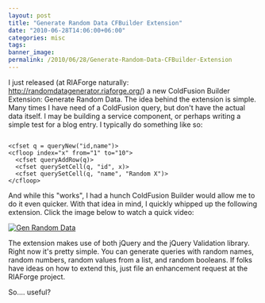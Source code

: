 ```yaml
---
layout: post
title: "Generate Random Data CFBuilder Extension"
date: "2010-06-28T14:06:00+06:00"
categories: misc 
tags: 
banner_image: 
permalink: /2010/06/28/Generate-Random-Data-CFBuilder-Extension
---
```


I just released (at RIAForge naturally: <a href="http://randomdatagenerator.riaforge.org/">http://randomdatagenerator.riaforge.org/</a>) a new ColdFusion Builder Extension: Generate Random Data. The idea behind the extension is simple. Many times I have need of a ColdFusion query, but don't have the actual data itself. I may be building a service component, or perhaps writing a simple test for a blog entry. I typically do something like so:

<p/>
<!--more-->
<code>
&lt;cfset q = queryNew("id,name")&gt;
&lt;cfloop index="x" from="1" to="10"&gt;
  &lt;cfset queryAddRow(q)&gt;
  &lt;cfset querySetCell(q, "id", x)&gt;
  &lt;cfset querySetCell(q, "name", "Random X")&gt;
&lt;/cfloop&gt;
</code>

<p>

And while this "works", I had a hunch ColdFusion Builder would allow me to do it even quicker. With that idea in mind, I quickly whipped up the following extension. Click the image below to watch a quick video:

<p>

<a href="http://www.raymondcamden.com/images/genrandomdata.swf"><img src="https://static.raymondcamden.com/images/cfjedi/genrandomdata.png" title="Gen Random Data" border="0"  /></a>

<p>

The extension makes use of both jQuery and the jQuery Validation library. Right now it's pretty simple. You can generate queries with random names, random numbers, random values from a list, and random booleans. If folks have ideas on how to extend this, just file an enhancement request at the RIAForge project. 

<p>

So.... useful?